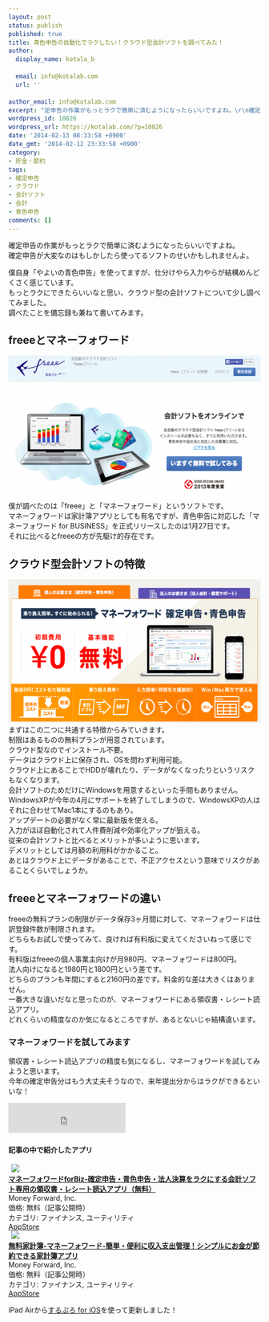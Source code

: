 ```yaml
---
layout: post
status: publish
published: true
title: 青色申告の自動化でラクしたい！クラウド型会計ソフトを調べてみた！
author:
  display_name: kotala_b

  email: info@kotalab.com
  url: ''

author_email: info@kotalab.com
excerpt: "定申告の作業がもっとラクで簡単に済むようになったらいいですよね。\r\n確定申告が大変なのはもしかしたら使ってるソフトのせいかもしれませんよ。\r\n僕自身「やよいの青色申告」を使ってますが、仕分けやら入力やらが結構めんどくさく感じています。\r\nもっとラクにできたらいいなと思い、クラウド型の会計ソフトについて少し調べてみました。\r\n調べたことを備忘録も兼ねて書いてみます。"
wordpress_id: 10826
wordpress_url: https://kotalab.com/?p=10826
date: '2014-02-13 08:33:58 +0900'
date_gmt: '2014-02-12 23:33:58 +0900'
category:
- 貯金・節約
tags:
- 確定申告
- クラウド
- 会計ソフト
- 会計
- 青色申告
comments: []
---
```

<p>確定申告の作業がもっとラクで簡単に済むようになったらいいですよね。<br />
確定申告が大変なのはもしかしたら使ってるソフトのせいかもしれませんよ。</p>
<p>僕自身「やよいの青色申告」を使ってますが、仕分けやら入力やらが結構めんどくさく感じています。<br />
もっとラクにできたらいいなと思い、クラウド型の会計ソフトについて少し調べてみました。<br />
調べたことを備忘録も兼ねて書いてみます。<br />
</p>
<!--more-->
<h2>freeeとマネーフォワード</h2>
<p><img src="/wp-content/uploads/compare-freee-with-moneyforward_140213_01-546x286.png" alt="compare-freee-with-moneyforward_140213_01" width="546" height="286" class="alignnone size-large wp-image-10823" /><br />
僕が調べたのは「freee」と「マネーフォワード」というソフトです。<br />
マネーフォワードは家計簿アプリとしても有名ですが、青色申告に対応した「マネーフォワード for BUSINESS」を正式リリースしたのは1月27日です。<br />
それに比べるとfreeeの方が先駆け的存在です。</p>
<h2>クラウド型会計ソフトの特徴</h2>
<p><img src="/wp-content/uploads/compare-freee-with-moneyforward_140213_02-546x286.png" alt="compare-freee-with-moneyforward_140213_02" width="546" height="286" class="alignnone size-large wp-image-10824" /><br />
まずはこの二つに共通する特徴からみていきます。<br />
制限はあるものの無料プランが用意されています。<br />
クラウド型なのでインストール不要。<br />
データはクラウド上に保存され、OSを問わず利用可能。<br />
クラウド上にあることでHDDが壊れたり、データがなくなったりというリスクもなくなります。<br />
会計ソフトのためだけにWindowsを用意するといった手間もありません。<br />
WindowsXPが今年の4月にサポートを終了してしまうので、WindowsXPの人はそれに合わせてMac1本にするのもあり。<br />
アップデートの必要がなく常に最新版を使える。<br />
<span class="b">入力がほぼ自動化されて人件費削減や効率化アップが狙える。</span><br />
従来の会計ソフトと比べるとメリットが多いように思います。<br />
デメリットとしては月額の利用料がかかること。<br />
あとはクラウド上にデータがあることで、不正アクセスという意味でリスクがあることくらいでしょうか。</p>
<h2>freeeとマネーフォワードの違い</h2>
<p>freeeの無料プランの制限がデータ保存3ヶ月間に対して、マネーフォワードは仕訳登録件数が制限されます。<br />
どちらもお試しで使ってみて、良ければ有料版に変えてくださいねって感じです。<br />
有料版はfreeeの個人事業主向けが月980円、マネーフォワードは800円。<br />
法人向けになると1980円と1800円という差です。<br />
どちらのプランも年間にすると2160円の差です。料金的な差は大きくはありません。<br />
一番大きな違いだなと思ったのが、マネーフォワードにある領収書・レシート読込アプリ。<br />
どれくらいの精度なのか気になるところですが、あるとないじゃ結構違います。</p>
<h3>マネーフォワードを試してみます</h3>
<p>領収書・レシート読込アプリの精度も気になるし、マネーフォワードを試してみようと思います。<br />
今年の確定申告分はもう大丈夫そうなので、来年提出分からはラクができるといいな！</p>
<p><iframe frameborder="0" allowtransparency="true" height="60" width="234" marginheight="0" scrolling="no" src="http://ad.jp.ap.valuecommerce.com/servlet/htmlbanner?sid=2967684&pid=882545490" marginwidth="0"><script language="javascript" src="http://ad.jp.ap.valuecommerce.com/servlet/jsbanner?sid=2967684&pid=882545490"></script><br />
<noscript><a href="https://ck.jp.ap.valuecommerce.com/servlet/referral?sid=2967684&pid=882545490" target="_blank" ><img src="http://ad.jp.ap.valuecommerce.com/servlet/gifbanner?sid=2967684&pid=882545490" height="60" width="234" border="0"></a></noscript>
<p></iframe></p>
<h4 class="app">記事の中で紹介したアプリ</h4>
<div class="applink">
<div class="applinkimg"><a href="https://itunes.apple.com/jp/app/manefowadoforbiz-que-ding/id794972941?mt=8&uo=4&at=10l4yU" rel="nofollow" target="_blank"><img hspace="6" src="http://a1243.phobos.apple.com/us/r30/Purple/v4/d6/2a/e3/d62ae3d6-ae39-701a-4a11-fd850926160e/mzl.otkzphkt.png" width="80" /></a></div>
<div class="applinktext">
<div class="applinktitle"><strong><a href="https://itunes.apple.com/jp/app/manefowadoforbiz-que-ding/id794972941?mt=8&uo=4&at=10l4yU" rel="nofollow" target="_blank">マネーフォワードforBiz-確定申告・青色申告・法人決算をラクにする会計ソフト専用の領収書・レシート読込アプリ（無料）</a></strong></div>
<div class="applinkinfo">Money Forward, Inc.</div>
<div class="applinkinfo">価格: 無料（記事公開時）</div>
<div class="applinkinfo">カテゴリ: ファイナンス, ユーティリティ</div>
</div>
<div class="clear"></div>
<div class="appstorelink"><a href="https://itunes.apple.com/jp/app/manefowadoforbiz-que-ding/id794972941?mt=8&uo=4&at=10l4yU" rel="nofollow" target="_blank">AppStore</a></div>
</div>
<div class="applink">
<div class="applinkimg"><a href="https://itunes.apple.com/jp/app/wu-liao-jia-ji-bu-manefowado/id594145971?mt=8&uo=4&at=10l4yU" rel="nofollow" target="_blank"><img hspace="6" src="http://a475.phobos.apple.com/us/r30/Purple4/v4/32/25/59/322559b0-dac9-652a-4eb5-488a3e8d3497/mzl.noucrusm.png" width="80" /></a></div>
<div class="applinktext">
<div class="applinktitle"><strong><a href="https://itunes.apple.com/jp/app/wu-liao-jia-ji-bu-manefowado/id594145971?mt=8&uo=4&at=10l4yU" rel="nofollow" target="_blank">無料家計簿-マネーフォワード-簡単・便利に収入支出管理！シンプルにお金が節約できる家計簿アプリ</a></strong></div>
<div class="applinkinfo">Money Forward, Inc.</div>
<div class="applinkinfo">価格: 無料（記事公開時）</div>
<div class="applinkinfo">カテゴリ: ファイナンス, ユーティリティ</div>
</div>
<div class="clear"></div>
<div class="appstorelink"><a href="https://itunes.apple.com/jp/app/wu-liao-jia-ji-bu-manefowado/id594145971?mt=8&uo=4&at=10l4yU" rel="nofollow" target="_blank">AppStore</a></div>
</div>
<p>iPad Airから<a href="https://itunes.apple.com/jp/app/surupuro-for-ios-buroguedita/id436676299?mt=8&uo=4&at=10l4yU" rel="nofollow" target="_blank">するぷろ for iOS</a>を使って更新しました！</p>
